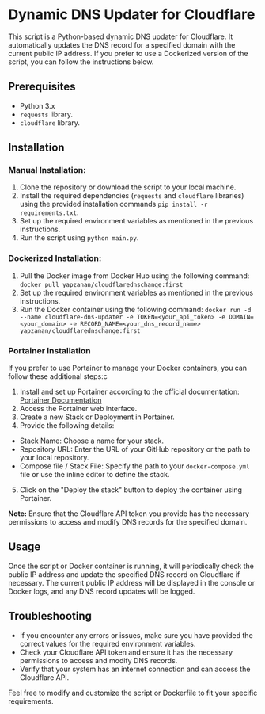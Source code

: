# Dynamic DNS Updater for Cloudflare

This script is a Python-based dynamic DNS updater for Cloudflare. It automatically updates the DNS record for a specified domain with the current public IP address. If you prefer to use a Dockerized version of the script, you can follow the instructions below.

## Prerequisites

- Python 3.x
- `requests` library.
- `cloudflare` library.

## Installation

### Manual Installation:
1. Clone the repository or download the script to your local machine.
2. Install the required dependencies (`requests` and `cloudflare` libraries) using the provided installation commands `pip install -r requirements.txt`.
3. Set up the required environment variables as mentioned in the previous instructions.
4. Run the script using `python main.py`.

### Dockerized Installation:
1. Pull the Docker image from Docker Hub using the following command:
```docker pull yapzanan/cloudflarednschange:first```
2. Set up the required environment variables as mentioned in the previous instructions.
3. Run the Docker container using the following command:
```docker run -d --name cloudflare-dns-updater -e TOKEN=<your_api_token> -e DOMAIN=<your_domain> -e RECORD_NAME=<your_dns_record_name> yapzanan/cloudflarednschange:first```

### Portainer Installation
If you prefer to use Portainer to manage your Docker containers, you can follow these additional steps:c
1. Install and set up Portainer according to the official documentation: [Portainer Documentation](https://documentation.portainer.io/)
2. Access the Portainer web interface.
3. Create a new Stack or Deployment in Portainer.
4. Provide the following details:
- Stack Name: Choose a name for your stack.
- Repository URL: Enter the URL of your GitHub repository or the path to your local repository.
- Compose file / Stack File: Specify the path to your `docker-compose.yml` file or use the inline editor to define the stack.
5. Click on the "Deploy the stack" button to deploy the container using Portainer.



**Note:** Ensure that the Cloudflare API token you provide has the necessary permissions to access and modify DNS records for the specified domain.

## Usage
Once the script or Docker container is running, it will periodically check the public IP address and update the specified DNS record on Cloudflare if necessary. The current public IP address will be displayed in the console or Docker logs, and any DNS record updates will be logged.

## Troubleshooting
- If you encounter any errors or issues, make sure you have provided the correct values for the required environment variables.
- Check your Cloudflare API token and ensure it has the necessary permissions to access and modify DNS records.
- Verify that your system has an internet connection and can access the Cloudflare API.

Feel free to modify and customize the script or Dockerfile to fit your specific requirements.

